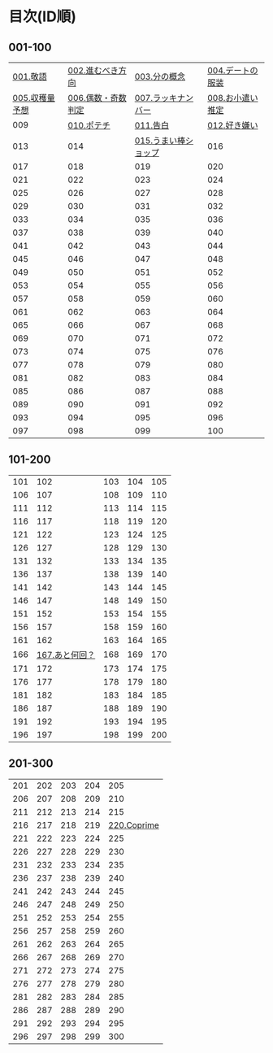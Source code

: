 # 目次(ID順)
## 001-100
|||||
|---|---|---|---|
|[001.敬語](../editorial/001-100/001-010/001.md)|[002.進むべき方向](../editorial/001-100/001-010/002.md)|[003.分の概念](../editorial/001-100/001-010/003.md)|[004.デートの服装](../editorial/001-100/001-010/004.md)|
|[005.収穫量予想](../editorial/001-100/001-010/005.md)|[006.偶数・奇数判定](../editorial/001-100/001-010/006.md)|[007.ラッキナンバー](../editorial/001-100/001-010/007.md)|[008.お小遣い推定](../editorial/001-100/001-010/008.md)|
|009|[010.ポテチ](../editorial/001-100/001-010/010.md)|[011.告白](../editorial/001-100/011-020/011.md)|[012.好き嫌い](../editorial/001-100/011-020/012.md)|
|013|014|[015.うまい棒ショップ](../editorial/001-100/001-010/010.md)|016|
|017|018|019|020|
|021|022|023|024|
|025|026|027|028|
|029|030|031|032|
|033|034|035|036|
|037|038|039|040|
|041|042|043|044|
|045|046|047|048|
|049|050|051|052|
|053|054|055|056|
|057|058|059|060|
|061|062|063|064|
|065|066|067|068|
|069|070|071|072|
|073|074|075|076|
|077|078|079|080|
|081|082|083|084|
|085|086|087|088|
|089|090|091|092|
|093|094|095|096|
|097|098|099|100|
## 101-200
||||||
|---|---|---|---|---|
|101|102|103|104|105|
|106|107|108|109|110|
|111|112|113|114|115|
|116|117|118|119|120|
|121|122|123|124|125|
|126|127|128|129|130|
|131|132|133|134|135|
|136|137|138|139|140|
|141|142|143|144|145|
|146|147|148|149|150|
|151|152|153|154|155|
|156|157|158|159|160|
|161|162|163|164|165|
|166|[167.あと何回？](../editorial/101-200/161-170/167.md)|168|169|170|
|171|172|173|174|175|
|176|177|178|179|180|
|181|182|183|184|185|
|186|187|188|189|190|
|191|192|193|194|195|
|196|197|198|199|200|
## 201-300
||||||
|---|---|---|---|---|
|201|202|203|204|205|
|206|207|208|209|210|
|211|212|213|214|215|
|216|217|218|219|[220.Coprime](../editorial/201-300/211-220/220.md)|
|221|222|223|224|225|
|226|227|228|229|230|
|231|232|233|234|235|
|236|237|238|239|240|
|241|242|243|244|245|
|246|247|248|249|250|
|251|252|253|254|255|
|256|257|258|259|260|
|261|262|263|264|265|
|266|267|268|269|270|
|271|272|273|274|275|
|276|277|278|279|280|
|281|282|283|284|285|
|286|287|288|289|290|
|291|292|293|294|295|
|296|297|298|299|300|
